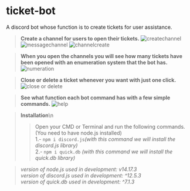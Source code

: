 # ticket-bot
A discord bot whose function is to create tickets for user assistance.

> **Create a channel for users to open their tickets.**
![createchannel](https://i.imgur.com/8yn4PDB.gif)
![messagechannel](https://i.imgur.com/kLNQJNj.gif)
![channelcreate](https://i.imgur.com/wONtls5.gif)



> **When you open the channels you will see how many tickets have been opened with an enumeration system that the bot has.**<br />
![numeration](https://i.imgur.com/ws8nWn0.gif)



> **Close or delete a ticket whenever you want with just one click.**
![close or delete](https://i.imgur.com/4eaGqYt.gif)



> **See what function each bot command has with a few simple commands.**
![help](https://i.imgur.com/v1vG4qq.gif)

> **Installation**\n
>>Open your CMD or Terminal and run the following commands. (You need to have node.js installed)<br />
>>1.- `npm i discord.js`_(with this command we will install the discord.js library)_<br />
>>2.- `npm i quick.db` _(with this command we will install the quick.db library)_<br />

>_version of node.js used in development: v14.17.3_<br />
>_version of discord.js used in development: ^12.5.3_<br />
>_version of quick.db used in development: ^7.1.3_<br />
